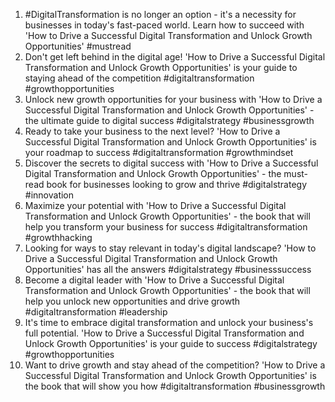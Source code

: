 1. #DigitalTransformation is no longer an option - it's a necessity for businesses in today's fast-paced world. Learn how to succeed with 'How to Drive a Successful Digital Transformation and Unlock Growth Opportunities' #mustread
2. Don't get left behind in the digital age! 'How to Drive a Successful Digital Transformation and Unlock Growth Opportunities' is your guide to staying ahead of the competition #digitaltransformation #growthopportunities
3. Unlock new growth opportunities for your business with 'How to Drive a Successful Digital Transformation and Unlock Growth Opportunities' - the ultimate guide to digital success #digitalstrategy #businessgrowth
4. Ready to take your business to the next level? 'How to Drive a Successful Digital Transformation and Unlock Growth Opportunities' is your roadmap to success #digitaltransformation #growthmindset
5. Discover the secrets to digital success with 'How to Drive a Successful Digital Transformation and Unlock Growth Opportunities' - the must-read book for businesses looking to grow and thrive #digitalstrategy #innovation
6. Maximize your potential with 'How to Drive a Successful Digital Transformation and Unlock Growth Opportunities' - the book that will help you transform your business for success #digitaltransformation #growthhacking
7. Looking for ways to stay relevant in today's digital landscape? 'How to Drive a Successful Digital Transformation and Unlock Growth Opportunities' has all the answers #digitalstrategy #businesssuccess
8. Become a digital leader with 'How to Drive a Successful Digital Transformation and Unlock Growth Opportunities' - the book that will help you unlock new opportunities and drive growth #digitaltransformation #leadership
9. It's time to embrace digital transformation and unlock your business's full potential. 'How to Drive a Successful Digital Transformation and Unlock Growth Opportunities' is your guide to success #digitalstrategy #growthopportunities
10. Want to drive growth and stay ahead of the competition? 'How to Drive a Successful Digital Transformation and Unlock Growth Opportunities' is the book that will show you how #digitaltransformation #businessgrowth

